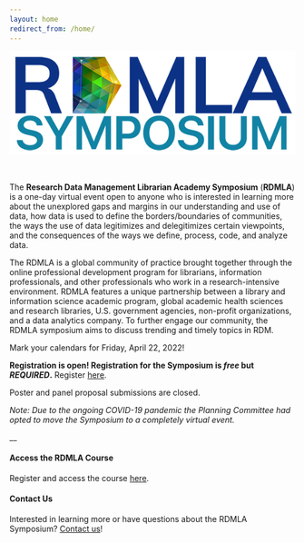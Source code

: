 ```yaml
---
layout: home
redirect_from: /home/
---
```



<p align="center"><img src="/images/logos/rdmlasymposium_logo_600px.png" alt="RDMLA Symposium Logo"></p>

<br>

The **Research Data Management Librarian Academy Symposium** (**RDMLA**) is a one-day virtual event open to anyone who is interested in learning more about the unexplored gaps and margins in our understanding and use of data, how data is used to define the borders/boundaries of communities, the ways the use of data legitimizes and delegitimizes certain viewpoints, and the consequences of the ways we define, process, code, and analyze data.

The RDMLA is a global community of practice brought together through the online professional development program for librarians, information professionals, and other professionals who work in a research-intensive environment. RDMLA features a unique partnership between a library and information science academic program, global academic health sciences and research libraries, U.S. government agencies, non-profit organizations, and a data analytics company. To further engage our community, the RDMLA symposium aims to discuss trending and timely topics in RDM.

Mark your calendars for Friday, April 22, 2022! 

**Registration is open! Registration for the Symposium is *free* but *REQUIRED*.** Register <a href="https://whova.com/portal/registration/rdmla_202108/" target="_blank">here</a>.

Poster and panel proposal submissions are closed.

*Note: Due to the ongoing COVID-19 pandemic the Planning Committee had opted to move the Symposium to a completely virtual event.*
<br>

__

<h4><b>Access the RDMLA Course</b></h4>
Register and access the course <a href="https://www.canvas.net/browse/simmonsu/courses/research-data-management" target="_blank">here</a>.
<br>
<h4><b>Contact Us</b></h4>
Interested in learning more or have questions about the RDMLA Symposium? <a href="https://rdmla.github.io/contact/">Contact us</a>!
